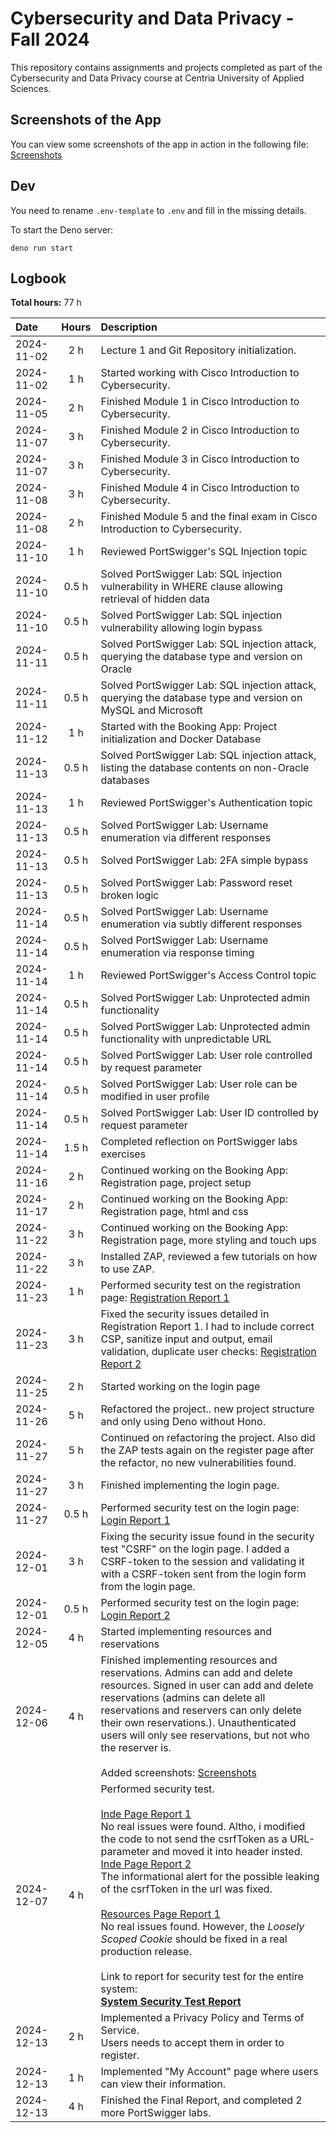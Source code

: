 # Cybersecurity and Data Privacy - Fall 2024

This repository contains assignments and projects completed as part of the Cybersecurity and Data Privacy course at Centria University of Applied Sciences.

## Screenshots of the App

You can view some screenshots of the app in action in the following file:
[Screenshots](assets/screenshots.md)

## Dev

You need to rename `.env-template` to `.env` and fill in the missing details.

To start the Deno server:

```
deno run start
```

## Logbook

**Total hours:** 77 h

| **Date**   | **Hours** | **Description**                                           |
| :---       | :---:     | :---                                                      |
| 2024-11-02 | 2 h       | Lecture 1 and Git Repository initialization.              |
| 2024-11-02 | 1 h       | Started working with Cisco Introduction to Cybersecurity. |
| 2024-11-05 | 2 h       | Finished Module 1 in Cisco Introduction to Cybersecurity. |
| 2024-11-07 | 3 h       | Finished Module 2 in Cisco Introduction to Cybersecurity. |
| 2024-11-07 | 3 h       | Finished Module 3 in Cisco Introduction to Cybersecurity. |
| 2024-11-08 | 3 h       | Finished Module 4 in Cisco Introduction to Cybersecurity. |
| 2024-11-08 | 2 h       | Finished Module 5 and the final exam in Cisco Introduction to Cybersecurity. |
| 2024-11-10 | 1 h       | Reviewed PortSwigger's SQL Injection topic |
| 2024-11-10 | 0.5 h     | Solved PortSwigger Lab: SQL injection vulnerability in WHERE clause allowing retrieval of hidden data |
| 2024-11-10 | 0.5 h     | Solved PortSwigger Lab: SQL injection vulnerability allowing login bypass |
| 2024-11-11 | 0.5 h     | Solved PortSwigger Lab: SQL injection attack, querying the database type and version on Oracle |
| 2024-11-11 | 0.5 h     | Solved PortSwigger Lab: SQL injection attack, querying the database type and version on MySQL and Microsoft |
| 2024-11-12 | 1 h       | Started with the Booking App: Project initialization and Docker Database |
| 2024-11-13 | 0.5 h     | Solved PortSwigger Lab: SQL injection attack, listing the database contents on non-Oracle databases |
| 2024-11-13 | 1 h       | Reviewed PortSwigger's Authentication topic |
| 2024-11-13 | 0.5 h     | Solved PortSwigger Lab: Username enumeration via different responses |
| 2024-11-13 | 0.5 h     | Solved PortSwigger Lab: 2FA simple bypass |
| 2024-11-13 | 0.5 h     | Solved PortSwigger Lab: Password reset broken logic |
| 2024-11-14 | 0.5 h     | Solved PortSwigger Lab: Username enumeration via subtly different responses |
| 2024-11-14 | 0.5 h     | Solved PortSwigger Lab: Username enumeration via response timing |
| 2024-11-14 | 1 h       | Reviewed PortSwigger's Access Control topic|
| 2024-11-14 | 0.5 h     | Solved PortSwigger Lab: Unprotected admin functionality|
| 2024-11-14 | 0.5 h     | Solved PortSwigger Lab: Unprotected admin functionality with unpredictable URL|
| 2024-11-14 | 0.5 h     | Solved PortSwigger Lab: User role controlled by request parameter |
| 2024-11-14 | 0.5 h     | Solved PortSwigger Lab: User role can be modified in user profile |
| 2024-11-14 | 0.5 h     | Solved PortSwigger Lab: User ID controlled by request parameter |
| 2024-11-14 | 1.5 h     | Completed reflection on PortSwigger labs exercises |
| 2024-11-16 | 2 h       | Continued working on the Booking App: Registration page, project setup |
| 2024-11-17 | 2 h       | Continued working on the Booking App: Registration page, html and css |
| 2024-11-22 | 3 h       | Continued working on the Booking App: Registration page, more styling and touch ups |
| 2024-11-22 | 3 h       | Installed ZAP, reviewed a few tutorials on how to use ZAP. |
| 2024-11-23 | 1 h       | Performed security test on the registration page: [Registration Report 1](assets/tests/security-test-registration-page-1.md) |
| 2024-11-23 | 3 h       | Fixed the security issues detailed in Registration Report 1. I had to include correct CSP, sanitize input and output, email validation, duplicate user checks: [Registration Report 2](assets/tests/security-test-registration-page-2.md) |
| 2024-11-25 | 2 h       | Started working on the login page |
| 2024-11-26 | 5 h       | Refactored the project.. new project structure and only using Deno without Hono. |
| 2024-11-27 | 5 h       | Continued on refactoring the project. Also did the ZAP tests again on the register page after the refactor, no new vulnerabilities found. |
| 2024-11-27 | 3 h       | Finished implementing the login page. |
| 2024-11-27 | 0.5 h     | Performed security test on the login page: [Login Report 1](assets/tests/security-test-login-page-1.md) |
| 2024-12-01 | 3 h       | Fixing the security issue found in the security test "CSRF" on the login page. I added a CSRF-token to the session and validating it with a CSRF-token sent from the login form from the login page. |
| 2024-12-01 | 0.5 h     | Performed security test on the login page: [Login Report 2](assets/tests/security-test-login-page-2.md) |
| 2024-12-05 | 4 h       | Started implementing resources and reservations |
| 2024-12-06 | 4 h       | Finished implementing resources and reservations. Admins can add and delete resources. Signed in user can add and delete reservations (admins can delete all reservations and reservers can only delete their own reservations.). Unauthenticated users will only see reservations, but not who the reserver is.<br><br>Added screenshots: [Screenshots](assets/screenshots.md) |
| 2024-12-07 | 4 h       | Performed security test.<br><br>[Inde Page Report 1](assets/tests/security-test-index-page-1.md)<br>No real issues were found. Altho, i modified the code to not send the csrfToken as a URL-parameter and moved it into header insted.<br>[Inde Page Report 2](assets/tests/security-test-index-page-2.md)<br>The informational alert for the possible leaking of the csrfToken in the url was fixed.<br><br>[Resources Page Report 1](assets/tests/security-test-resources-page-1.md)<br>No real issues found. However, the *Loosely Scoped Cookie* should be fixed in a real production release.<br><br>Link to report for security test for the entire system:<br>[**System Security Test Report**](assets/tests/system-test.md) |
| 2024-12-13 | 2 h       | Implemented a Privacy Policy and Terms of Service.<br>Users needs to accept them in order to register. |
| 2024-12-13 | 1 h       | Implemented "My Account" page where users can view their information. |
| 2024-12-13 | 4 h       | Finished the Final Report, and completed 2 more PortSwigger labs. |
